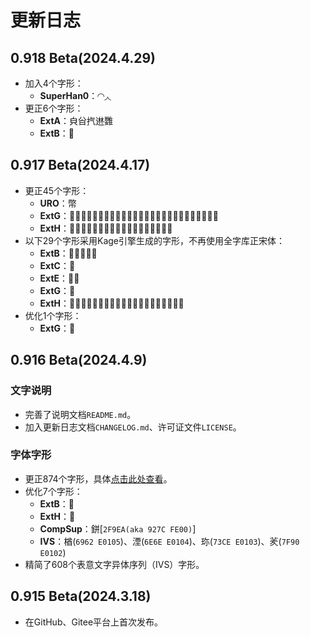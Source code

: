 # 更新日志
## 0.918 Beta(2024.4.29)
- 加入4个字形：
    - **SuperHan0**：◜◝◞◟
- 更正6个字形：
    - **ExtA**：㒵㒶㧉䢞䨉
    - **ExtB**：𠶗
## 0.917 Beta(2024.4.17)
- 更正45个字形：
    - **URO**：幣
    - **ExtG**：𰅯𰌌𰎻𰐹𰒕𰔻𰕈𰕑𰖞𰚈𰢼𰤺𰥆𰫺𰵎𰺪𰾥𰿍𰿔𱀹𱅒𱅨𱆣𱊲𱋱𱌈
    - **ExtH**：𱍪𱔛𱕈𱖶𱥇𱱆𱵁𱶾𱺨𱻽𱽉𱾦𲄕𲇳𲈐𲈻𲋁𲎉
- 以下29个字形采用Kage引擎生成的字形，不再使用全字库正宋体：
    - **ExtB**：𢸿𣟢𣫿𤽤𦻹
    - **ExtC**：𪡄
    - **ExtE**：𫲓𬰩
    - **ExtG**：𰧼
    - **ExtH**：𱦂𱦇𱦍𱦒𱦙𱦚𱦠𱦢𱦣𱦥𱦪𱦫𱦾𱧅𱧋𱧏𱧖𱧗𱧣𱧪
- 优化1个字形：
    - **ExtG**：𰽔
## 0.916 Beta(2024.4.9)
### 文字说明
- 完善了说明文档`README.md`。
- 加入更新日志文档`CHANGELOG.md`、许可证文件`LICENSE`。
### 字体字形
- 更正874个字形，具体[点击此处查看](text/corr-0.916.txt)。
- 优化7个字形：
    - **ExtB**：𨢱
    - **ExtH**：𱟛
    - **CompSup**：鉼[`2F9EA(aka 927C FE00)`]
    - **IVS**：楢󠄅(`6962 E0105`)、湮󠄄(`6E6E E0104`)、珎󠄃(`73CE E0103`)、羐󠄂(`7F90 E0102`)
- 精简了608个表意文字异体序列（IVS）字形。
## 0.915 Beta(2024.3.18)
- 在GitHub、Gitee平台上首次发布。